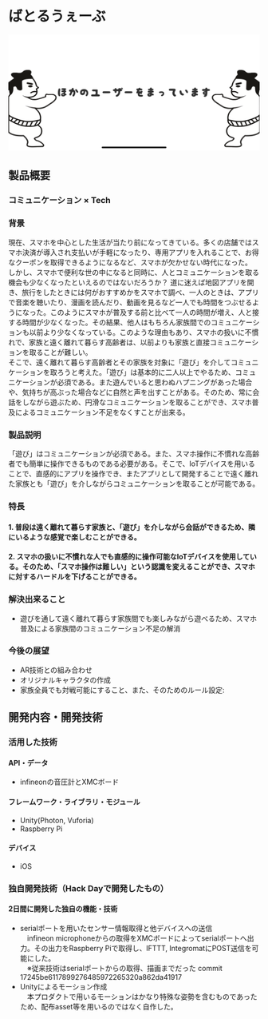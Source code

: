 # ばとるうぇーぶ

[![ばとるうぇーぶ](IMG_0709.PNG)](https://youtu.be/0dlm9K76f3A)

## 製品概要
### コミュニケーション ×  Tech

### 背景
現在、スマホを中心とした生活が当たり前になってきている。多くの店舗ではスマホ決済が導入され支払いが手軽になったり、専用アプリを入れることで、お得なクーポンを取得できるようになるなど、スマホが欠かせない時代になった。
しかし、スマホで便利な世の中になると同時に、人とコミュニケーションを取る機会も少なくなったといえるのではないだろうか？
道に迷えば地図アプリを開き、旅行をしたときには何がおすすめかをスマホで調べ、一人のときは、アプリで音楽を聴いたり、漫画を読んだり、動画を見るなど一人でも時間をつぶせるようになった。このようにスマホが普及する前と比べて一人の時間が増え、人と接する時間が少なくなった。その結果、他人はもちろん家族間でのコミュニケーションも以前より少なくなっている。このような理由もあり、スマホの扱いに不慣れで、家族と遠く離れて暮らす高齢者は、以前よりも家族と直接コミュニケーションを取ることが難しい。<br>
そこで、遠く離れて暮らす高齢者とその家族を対象に「遊び」を介してコミュニケーションを取ろうと考えた。「遊び」は基本的に二人以上でやるため、コミュニケーションが必須である。また遊んでいると思わぬハプニングがあった場合や、気持ちが高ぶった場合などに自然と声を出すことがある。そのため、常に会話をしながら遊ぶため、円滑なコミュニケーションを取ることができ、スマホ普及によるコミュニケーション不足をなくすことが出来る。

### 製品説明
「遊び」はコミュニケーションが必須である。また、スマホ操作に不慣れな高齢者でも簡単に操作できるものである必要がある。そこで、IoTデバイスを用いることで、直感的にアプリを操作でき、またアプリとして開発することで遠く離れた家族とも「遊び」を介しながらコミュニケーションを取ることが可能である。


### 特長

#### 1. 普段は遠く離れて暮らす家族と、「遊び」を介しながら会話ができるため、隣にいるような感覚で楽しむことができる。

#### 2. スマホの扱いに不慣れな人でも直感的に操作可能なIoTデバイスを使用している。そのため、「スマホ操作は難しい」という認識を変えることができ、スマホに対するハードルを下げることができる。



### 解決出来ること
* 遊びを通して遠く離れて暮らす家族間でも楽しみながら遊べるため、スマホ普及による家族間のコミュニケーション不足の解消



### 今後の展望
* AR技術との組み合わせ
* オリジナルキャラクタの作成 
* 家族全員でも対戦可能にすること、また、そのためのルール設定:


## 開発内容・開発技術
### 活用した技術
#### API・データ
* infineonの音圧計とXMCボード

#### フレームワーク・ライブラリ・モジュール
* Unity(Photon, Vuforia) 
* Raspberry Pi

#### デバイス
* iOS

### 独自開発技術（Hack Dayで開発したもの）
#### 2日間に開発した独自の機能・技術
* serialポートを用いたセンサー情報取得と他デバイスへの送信<br>
　infineon microphoneからの取得をXMCボードによってserialポートへ出力。その出力をRaspberry Piで取得し、IFTTT, IntegromatにPOST送信を可能にした。<br>
　※従来技術はserialポートからの取得、描画までだった
  commit 17245be6117899276485972265320a862da41917
* Unityによるモーション作成<br>
　本プロダクトで用いるモーションはかなり特殊な姿勢を含むものであったため、配布asset等を用いるのではなく自作した。
